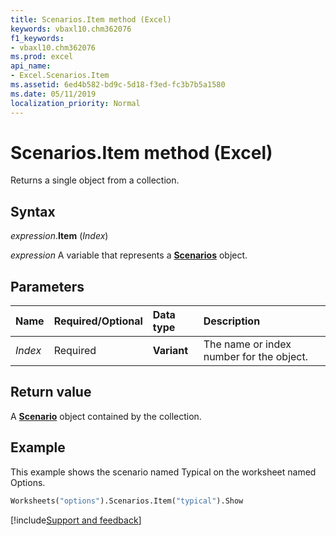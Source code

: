 ```yaml
---
title: Scenarios.Item method (Excel)
keywords: vbaxl10.chm362076
f1_keywords:
- vbaxl10.chm362076
ms.prod: excel
api_name:
- Excel.Scenarios.Item
ms.assetid: 6ed4b582-bd9c-5d18-f3ed-fc3b7b5a1580
ms.date: 05/11/2019
localization_priority: Normal
---
```



# Scenarios.Item method (Excel)

Returns a single object from a collection.


## Syntax

_expression_.**Item** (_Index_)

_expression_ A variable that represents a **[Scenarios](Excel.Scenarios.md)** object.


## Parameters

|Name|Required/Optional|Data type|Description|
|:-----|:-----|:-----|:-----|
| _Index_|Required| **Variant**|The name or index number for the object.|

## Return value

A **[Scenario](Excel.Scenario.md)** object contained by the collection.


## Example

This example shows the scenario named Typical on the worksheet named Options.

```vb
Worksheets("options").Scenarios.Item("typical").Show
```



[!include[Support and feedback](~/includes/feedback-boilerplate.md)]